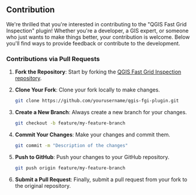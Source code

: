 ## Contribution

We're thrilled that you're interested in contributing to the "QGIS Fast Grid Inspection" plugin! Whether you're a developer, a GIS expert, or someone who just wants to make things better, your contribution is welcome. Below you'll find ways to provide feedback or contribute to the development.

### Contributions via Pull Requests

1. **Fork the Repository**: Start by forking the [QGIS Fast Grid Inspection repository](https://github.com/lapig-ufg/qgis-fgi-plugin).

2. **Clone Your Fork**: Clone your fork locally to make changes.

    ```bash
    git clone https://github.com/yourusername/qgis-fgi-plugin.git
    ```

3. **Create a New Branch**: Always create a new branch for your changes.

    ```bash
    git checkout -b feature/my-feature-branch
    ```

4. **Commit Your Changes**: Make your changes and commit them.

    ```bash
    git commit -m "Description of the changes"
    ```

5. **Push to GitHub**: Push your changes to your GitHub repository.

    ```bash
    git push origin feature/my-feature-branch
    ```

6. **Submit a Pull Request**: Finally, submit a pull request from your fork to the original repository.
